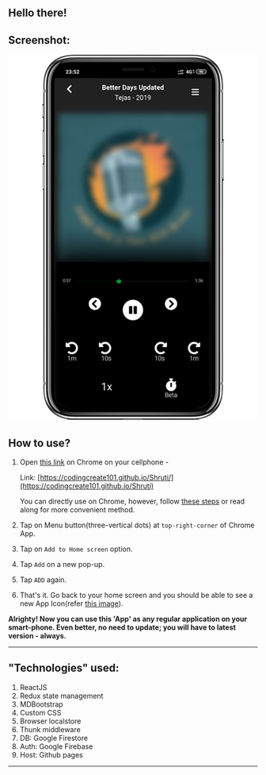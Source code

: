 
## Hello there!

## Screenshot:

![ScreenShot](ScreenShots/player.png "Screenshot")

## How to use?


1. Open [this link](https://codingcreate101.github.io/Shruti) on Chrome on your cellphone -

    Link: [https://codingcreate101.github.io/Shruti/](https://codingcreate101.github.io/Shruti)

    You can directly use on Chrome, however, follow [these steps](https://github.com/CodingCreate101/BhagavadGeeta-App/blob/master/screenShots/Steps_Final.png) or read along for more convenient method.

    
1. Tap on Menu button(three-vertical dots) at `top-right-corner` of Chrome App.
1. Tap on `Add to Home screen` option.
1. Tap `Add` on a new pop-up.
1. Tap `ADD` again.
1. That's it. Go back to your home screen and you should be able to see a new App Icon(refer [this image](https://github.com/CodingCreate101/BhagavadGeeta-App/blob/master/screenShots/Steps_Final.png)).

**Alrighty! Now you can use this 'App' as any regular application on your smart-phone. Even better, no need to update; you will have to latest version - always.**

----

## "Technologies" used:
1. ReactJS
1. Redux state management
1. MDBootstrap
1. Custom CSS
1. Browser localstore
1. Thunk middleware
1. DB: Google Firestore
1. Auth: Google Firebase
1. Host: Github pages

----

